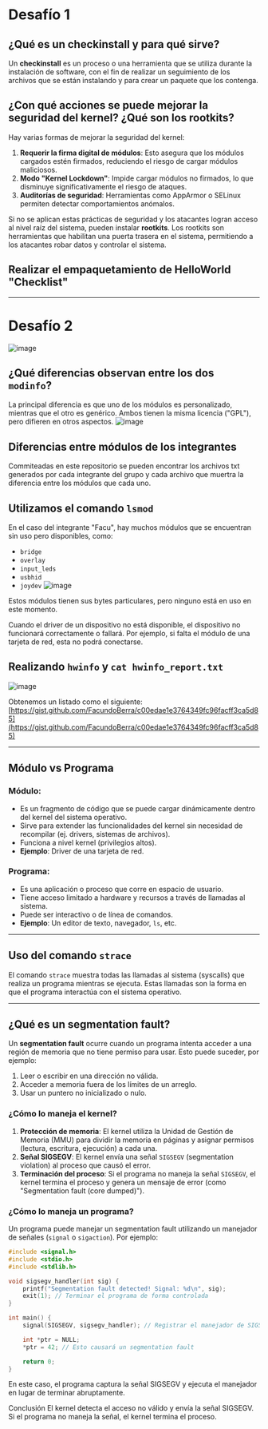 # Desafío 1

## ¿Qué es un checkinstall y para qué sirve?
Un **checkinstall** es un proceso o una herramienta que se utiliza durante la instalación de software, con el fin de realizar un seguimiento de los archivos que se están instalando y para crear un paquete que los contenga.

## ¿Con qué acciones se puede mejorar la seguridad del kernel? ¿Qué son los rootkits?
Hay varias formas de mejorar la seguridad del kernel:

1. **Requerir la firma digital de módulos**: Esto asegura que los módulos cargados estén firmados, reduciendo el riesgo de cargar módulos maliciosos.
2. **Modo "Kernel Lockdown"**: Impide cargar módulos no firmados, lo que disminuye significativamente el riesgo de ataques.
3. **Auditorías de seguridad**: Herramientas como AppArmor o SELinux permiten detectar comportamientos anómalos.

Si no se aplican estas prácticas de seguridad y los atacantes logran acceso al nivel raíz del sistema, pueden instalar **rootkits**. Los rootkits son herramientas que habilitan una puerta trasera en el sistema, permitiendo a los atacantes robar datos y controlar el sistema.

## Realizar el empaquetamiento de HelloWorld "Checklist"

---

# Desafío 2
![image](https://github.com/user-attachments/assets/907737e3-4134-4100-9928-367209a531d4)

## ¿Qué diferencias observan entre los dos `modinfo`?
La principal diferencia es que uno de los módulos es personalizado, mientras que el otro es genérico. Ambos tienen la misma licencia ("GPL"), pero difieren en otros aspectos.
![image](https://github.com/user-attachments/assets/0c2c2c63-c5bc-4fd7-8597-fb884a0dd20a)

## Diferencias entre módulos de los integrantes
Commiteadas en este repositorio se pueden encontrar los archivos txt generados por cada integrante del grupo y cada archivo que muertra la diferencia entre los módulos que cada uno.


## Utilizamos el comando `lsmod`
En el caso del integrante "Facu", hay muchos módulos que se encuentran sin uso pero disponibles, como:
- `bridge`
- `overlay`
- `input_leds`
- `usbhid`
- `joydev`
![image](https://github.com/user-attachments/assets/267e2888-e920-4b7d-8ffc-0baf2bc138a8)

Estos módulos tienen sus bytes particulares, pero ninguno está en uso en este momento.

Cuando el driver de un dispositivo no está disponible, el dispositivo no funcionará correctamente o fallará. Por ejemplo, si falta el módulo de una tarjeta de red, esta no podrá conectarse.

## Realizando `hwinfo` y `cat hwinfo_report.txt`
![image](https://github.com/user-attachments/assets/e02d2f95-557e-4797-8324-6ce51ece3a50)

Obtenemos un listado como el siguiente:  
[https://gist.github.com/FacundoBerra/c00edae1e3764349fc96facff3ca5d85](https://gist.github.com/FacundoBerra/c00edae1e3764349fc96facff3ca5d85)

---

## Módulo vs Programa

### Módulo:
- Es un fragmento de código que se puede cargar dinámicamente dentro del kernel del sistema operativo.
- Sirve para extender las funcionalidades del kernel sin necesidad de recompilar (ej. drivers, sistemas de archivos).
- Funciona a nivel kernel (privilegios altos).
- **Ejemplo**: Driver de una tarjeta de red.

### Programa:
- Es una aplicación o proceso que corre en espacio de usuario.
- Tiene acceso limitado a hardware y recursos a través de llamadas al sistema.
- Puede ser interactivo o de línea de comandos.
- **Ejemplo**: Un editor de texto, navegador, `ls`, etc.

---

## Uso del comando `strace`
El comando `strace` muestra todas las llamadas al sistema (syscalls) que realiza un programa mientras se ejecuta. Estas llamadas son la forma en que el programa interactúa con el sistema operativo.

---

## ¿Qué es un segmentation fault?
Un **segmentation fault** ocurre cuando un programa intenta acceder a una región de memoria que no tiene permiso para usar. Esto puede suceder, por ejemplo:
1. Leer o escribir en una dirección no válida.
2. Acceder a memoria fuera de los límites de un arreglo.
3. Usar un puntero no inicializado o nulo.

### ¿Cómo lo maneja el kernel?
1. **Protección de memoria**: El kernel utiliza la Unidad de Gestión de Memoria (MMU) para dividir la memoria en páginas y asignar permisos (lectura, escritura, ejecución) a cada una.
2. **Señal SIGSEGV**: El kernel envía una señal `SIGSEGV` (segmentation violation) al proceso que causó el error.
3. **Terminación del proceso**: Si el programa no maneja la señal `SIGSEGV`, el kernel termina el proceso y genera un mensaje de error (como "Segmentation fault (core dumped)").

### ¿Cómo lo maneja un programa?
Un programa puede manejar un segmentation fault utilizando un manejador de señales (`signal` o `sigaction`). Por ejemplo:

```c
#include <signal.h>
#include <stdio.h>
#include <stdlib.h>

void sigsegv_handler(int sig) {
    printf("Segmentation fault detected! Signal: %d\n", sig);
    exit(1); // Terminar el programa de forma controlada
}

int main() {
    signal(SIGSEGV, sigsegv_handler); // Registrar el manejador de SIGSEGV

    int *ptr = NULL;
    *ptr = 42; // Esto causará un segmentation fault

    return 0;
}
```
En este caso, el programa captura la señal SIGSEGV y ejecuta el manejador en lugar de terminar abruptamente.

Conclusión
El kernel detecta el acceso no válido y envía la señal SIGSEGV. Si el programa no maneja la señal, el kernel termina el proceso. 
